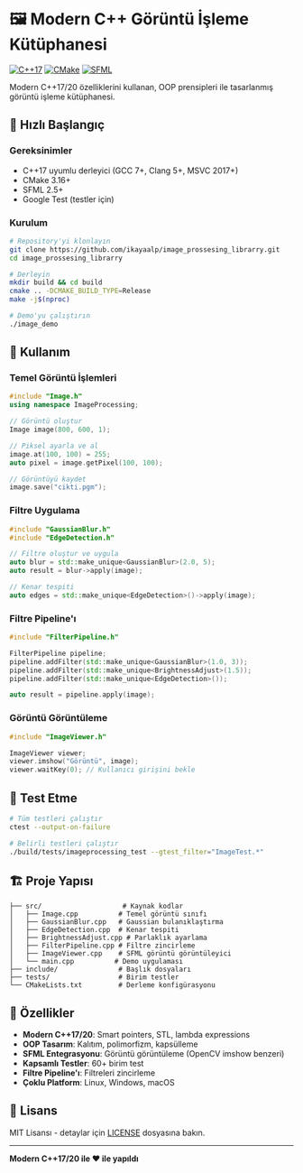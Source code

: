 # 🖼️ Modern C++ Görüntü İşleme Kütüphanesi

[![C++17](https://img.shields.io/badge/C%2B%2B-17-blue.svg)](https://en.cppreference.com/w/cpp/17)
[![CMake](https://img.shields.io/badge/CMake-3.16+-green.svg)](https://cmake.org/)
[![SFML](https://img.shields.io/badge/SFML-2.5+-orange.svg)](https://www.sfml-dev.org/)

Modern C++17/20 özelliklerini kullanan, OOP prensipleri ile tasarlanmış görüntü işleme kütüphanesi.

## 🚀 Hızlı Başlangıç

### Gereksinimler
- C++17 uyumlu derleyici (GCC 7+, Clang 5+, MSVC 2017+)
- CMake 3.16+
- SFML 2.5+
- Google Test (testler için)

### Kurulum
```bash
# Repository'yi klonlayın
git clone https://github.com/ikayaalp/image_prossesing_librarry.git
cd image_prossesing_librarry

# Derleyin
mkdir build && cd build
cmake .. -DCMAKE_BUILD_TYPE=Release
make -j$(nproc)

# Demo'yu çalıştırın
./image_demo
```

## 📖 Kullanım

### Temel Görüntü İşlemleri
```cpp
#include "Image.h"
using namespace ImageProcessing;

// Görüntü oluştur
Image image(800, 600, 1);

// Piksel ayarla ve al
image.at(100, 100) = 255;
auto pixel = image.getPixel(100, 100);

// Görüntüyü kaydet
image.save("cikti.pgm");
```

### Filtre Uygulama
```cpp
#include "GaussianBlur.h"
#include "EdgeDetection.h"

// Filtre oluştur ve uygula
auto blur = std::make_unique<GaussianBlur>(2.0, 5);
auto result = blur->apply(image);

// Kenar tespiti
auto edges = std::make_unique<EdgeDetection>()->apply(image);
```

### Filtre Pipeline'ı
```cpp
#include "FilterPipeline.h"

FilterPipeline pipeline;
pipeline.addFilter(std::make_unique<GaussianBlur>(1.0, 3));
pipeline.addFilter(std::make_unique<BrightnessAdjust>(1.5));
pipeline.addFilter(std::make_unique<EdgeDetection>());

auto result = pipeline.apply(image);
```

### Görüntü Görüntüleme
```cpp
#include "ImageViewer.h"

ImageViewer viewer;
viewer.imshow("Görüntü", image);
viewer.waitKey(0); // Kullanıcı girişini bekle
```

## 🧪 Test Etme

```bash
# Tüm testleri çalıştır
ctest --output-on-failure

# Belirli testleri çalıştır
./build/tests/imageprocessing_test --gtest_filter="ImageTest.*"
```

## 🏗️ Proje Yapısı

```
├── src/                    # Kaynak kodlar
│   ├── Image.cpp          # Temel görüntü sınıfı
│   ├── GaussianBlur.cpp   # Gaussian bulanıklaştırma
│   ├── EdgeDetection.cpp  # Kenar tespiti
│   ├── BrightnessAdjust.cpp # Parlaklık ayarlama
│   ├── FilterPipeline.cpp # Filtre zincirleme
│   ├── ImageViewer.cpp    # SFML görüntü görüntüleyici
│   └── main.cpp          # Demo uygulaması
├── include/               # Başlık dosyaları
├── tests/                 # Birim testler
└── CMakeLists.txt         # Derleme konfigürasyonu
```

## 🔧 Özellikler

- **Modern C++17/20**: Smart pointers, STL, lambda expressions
- **OOP Tasarım**: Kalıtım, polimorfizm, kapsülleme
- **SFML Entegrasyonu**: Görüntü görüntüleme (OpenCV imshow benzeri)
- **Kapsamlı Testler**: 60+ birim test
- **Filtre Pipeline'ı**: Filtreleri zincirleme
- **Çoklu Platform**: Linux, Windows, macOS

## 📄 Lisans

MIT Lisansı - detaylar için [LICENSE](LICENSE) dosyasına bakın.

---

**Modern C++17/20 ile ❤️ ile yapıldı**
